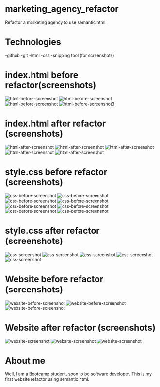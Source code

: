 # marketing_agency_refactor

Refactor a marketing agency to use semantic html

# Technologies

-github
-git
-html
-css
-snipping tool (for screenshots)

# index.html before refactor(screenshots)

![html-before-screenshot](./assets/images/html-before-screenshot.jpg)
![html-before-screenshot](./assets/images/html-before-screenshot1.jpg)
![html-before-screenshot](./assets/images/html-before-screenshot2.jpg)
![html-before-screenshot3](./assets/images/html-before-screenshot.jpg)

# index.html after refactor (screenshots)

![html-after-screenshot](./assets/images/html-after-screenshot.jpg)
![html-after-screenshot](./assets/images/html-after-screenshot1.jpg)
![html-after-screenshot](./assets/images/html-after-screenshot2.jpg)
![html-after-screenshot](./assets/images/html-after-screenshot3.jpg)
![html-after-screenshot](./assets/images/html-after-screenshot4.jpg)

# style.css before refactor (screenshots)

![css-before-screenshot](./assets/images/css-before-screenshot.jpg)
![css-before-screenshot](./assets/images/css-before-screenshot1.jpg)
![css-before-screenshot](./assets/images/css-before-screenshot2.jpg)
![css-before-screenshot](./assets/images/css-before-screenshot3.jpg)
![css-before-screenshot](./assets/images/css-before-screenshot4.jpg)
![css-before-screenshot](./assets/images/css-before-screenshot5.jpg)
![css-before-screenshot](./assets/images/css-before-screenshot6.jpg)
![css-before-screenshot](./assets/images/css-before-screenshot7.jpg)

# style.css after refactor (screenshots)

![css-screenshot](./assets/images/css-screenshot.jpg)
![css-screenshot](./assets/images/css-screenshot2.jpg)
![css-screenshot](./assets/images/css-screenshot3.jpg)
![css-screenshot](./assets/images/css-screenshot4.jpg)
![css-screenshot](./assets/images/css-screenshot5.jpg)

# Website before refactor (screenshots)

![website-before-screenshot](./assets/images/website-before-screenshot.jpg)
![website-before-screenshot](./assets/images/website-before-screenshot1.jpg)
![website-before-screenshot](./assets/images/website-before-screenshot2.jpg)

# Website after refactor (screenshots)

![website-screenshot](./assets/images/website-screenshot.jpg)
![website-screenshot](./assets/images/website-screenshot2.jpg)
![website-screenshot](./assets/images/website-screenshot3.jpg)

# About me

Well, I am a Bootcamp student, soon to be software developer. This is my first website refactor using semantic html.
